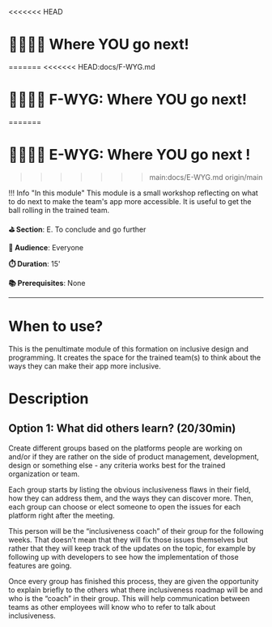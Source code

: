 <<<<<<< HEAD
# 🏃🏽‍♀️‍➡️ Where YOU go next!
=======
<<<<<<< HEAD:docs/F-WYG.md
# 🏃🏽‍♀️‍➡️ F-WYG: Where YOU go next!
=======
# 🏃🏽‍♀️‍➡️ E-WYG: Where YOU go next !
>>>>>>> main:docs/E-WYG.md
>>>>>>> origin/main

!!! Info "In this module"
    This module is a small workshop reflecting on what to do next to make the team's app more accessible. It is useful to get the ball rolling in the trained team.

**⛳️ Section**: E. To conclude and go further

**👥 Audience**: Everyone

**⏱️ ️Duration**: 15'

**📚 Prerequisites**: None

---

# When to use?

This is the penultimate module of this formation on inclusive design and programming. It creates the space for the trained team(s) to think about the ways they can make their app more inclusive.

# Description

## Option 1: What did others learn? (20/30min)

Create different groups based on the platforms people are working on and/or if they are rather on the side of product management, development, design or something else - any criteria works best for the trained organization or team.

Each group starts by listing the obvious inclusiveness flaws in their field, how they can address them, and the ways they can discover more. Then, each group can choose or elect someone to open the issues for each platform right after the meeting.

This person will be the “inclusiveness coach” of their group for the following weeks. That doesn’t mean that they will fix those issues themselves but rather that they will keep track of the updates on the topic, for example by following up with developers to see how the implementation of those features are going.

Once every group has finished this process, they are given the opportunity to explain briefly to the others what there inclusiveness roadmap will be and who is the “coach” in their group. This will help communication between teams as other employees will know who to refer to talk about inclusiveness.